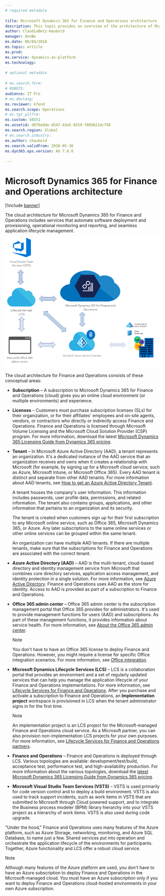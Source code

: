 ```yaml
---
# required metadata

title: Microsoft Dynamics 365 for Finance and Operations architecture
description: This topic provides an overview of the architecture of Microsoft Dynamics 365 for Finance and Operations.
author: ClaudiaBetz-Haubold
manager: AnnBe
ms.date: 06/04/2018
ms.topic: article
ms.prod: 
ms.service: dynamics-ax-platform
ms.technology: 

# optional metadata

# ms.search.form: 
# ROBOTS: 
audience: IT Pro
# ms.devlang: 
ms.reviewer: kfend
ms.search.scope: Operations
# ms.tgt_pltfrm: 
ms.custom: 56551
ms.assetid: d876e8de-d547-43e5-9259-f095821dc758
ms.search.region: Global
# ms.search.industry: 
ms.author: chaubold
ms.search.validFrom: 2018-05-30
ms.dyn365.ops.version: AX 7.0.0

---
```


# Microsoft Dynamics 365 for Finance and Operations architecture

[!include [banner](../includes/banner.md)]

The cloud architecture for Microsoft Dynamics 365 for Finance and Operations includes services that automate software deployment and provisioning, operational monitoring and reporting, and seamless application lifecycle management.

![Cloud architecture](./media/cloud-architecture.png)

The cloud architecture for Finance and Operations consists of these conceptual areas:

- **Subscription** – A subscription to Microsoft Dynamics 365 for Finance and Operations (cloud) gives you an online cloud environment (or multiple environments) and experience. 
- **Licenses** – Customers must purchase subscription licenses (SLs) for their organization, or for their affiliates' employees and on-site agents, vendors, or contractors who directly or indirectly access Finance and Operations. Finance and Operations is licensed through Microsoft Volume Licensing and the Microsoft Cloud Solution Provider (CSP) program. For more information, download the latest [Microsoft Dynamics 365 Licensing Guide from Dynamics 365 pricing](https://dynamics.microsoft.com/en-us/pricing/).
- **Tenant** – In Microsoft Azure Active Directory (AAD), a tenant represents an organization. It's a dedicated instance of the AAD service that an organization receives and owns when it creates a relationship with Microsoft (for example, by signing up for a Microsoft cloud service, such as Azure, Microsoft Intune, or Microsoft Office 365). Every AAD tenant is distinct and separate from other AAD tenants. For more information about AAD tenants, see [How to get an Azure Active Directory Tenant](https://docs.microsoft.com/en-us/azure/active-directory/develop/active-directory-howto-tenant).

    A tenant houses the company's user information. This information includes passwords, user profile data, permissions, and related information. The tenant also contains groups, applications, and other information that pertains to an organization and its security.

    The tenant is created when customers sign up for their first subscription to any Microsoft online service, such as Office 365, Microsoft Dynamics 365, or Azure. Any later subscriptions to the same online services or other online services can be grouped within the same tenant.

    An organization can have multiple AAD tenants. If there are multiple tenants, make sure that the subscriptions for Finance and Operations are associated with the correct tenant.

- **Azure Active Directory (AAD)** – AAD is the multi-tenant, cloud-based directory and identity management service from Microsoft that combines core directory services, application access management, and identity protection in a single solution. For more information, see [Azure Active Directory](https://docs.microsoft.com/en-us/azure/active-directory/). Finance and Operations uses AAD as the store for identity. Access to AAD is provided as part of a subscription to Finance and Operations.
- **Office 365 admin center** – Office 365 admin center is the subscription management portal that Office 365 provides for administrators. It's used to provide management functions for users (AAD) and subscriptions. As part of these management functions, it provides information about service health. For more information, see [About the Office 365 admin center](https://support.office.com/en-us/article/about-the-office-365-admin-center-758befc4-0888-4009-9f14-0d147402fd23?ui=en-US&rs=en-US&ad=US). 

    > [!NOTE]
    > You don't have to have an Office 365 license to deploy Finance and Operations. However, you might require a license for specific Office integration scenarios. For more information, see [Office integration](../../dev-itpro/office-integration/office-integration.md).

- **Microsoft Dynamics Lifecycle Services (LCS)** – LCS is a collaboration portal that provides an environment and a set of regularly updated services that can help you manage the application lifecycle of your Finance and Operations implementations. For more information, see [Lifecycle Services for Finance and Operations](../../dev-itpro/lifecycle-services/lcs.md). After you purchase and activate a subscription to Finance and Operations, an **Implementation project** workspace is provisioned in LCS when the tenant administrator signs in for the first time.

    > [!NOTE]
    > An implementation project is an LCS project for the Microsoft-managed Finance and Operations cloud service. As a Microsoft partner, you can also provision non-implementation LCS projects for your own purposes. For more information, see [Lifecycle Services for Finance and Operations partners](../../dev-itpro/lifecycle-services/getting-started-lcs.md). 

- **Finance and Operations** – Finance and Operations is deployed through LCS. Various topologies are available: development/test/build, acceptance test, performance test, and high-availability production. For more information about the various topologies, download the [latest Microsoft Dynamics 365 Licensing Guide from Dynamics 365 pricing](https://dynamics.microsoft.com/en-us/pricing/).
- **Microsoft Visual Studio Team Services (VSTS)** – VSTS is used primarily for code version control and to deploy a build environment. VSTS is also used to track support incidents, such as work items in VSTS that are submitted to Microsoft through Cloud powered support, and to integrate the Business process modeler (BPM) library hierarchy into your VSTS project as a hierarchy of work items. VSTS is also used during code upgrade.

"Under the hood," Finance and Operations uses many features of the Azure platform, such as Azure Storage, networking, monitoring, and Azure SQL Database, to name just a few. Shared services put into operation and orchestrate the application lifecycle of the environments for participants. Together, Azure functionality and LCS offer a robust cloud service.

> [!NOTE]
> Although many features of the Azure platform are used, you don't have to have an Azure subscription to deploy Finance and Operations in the Microsoft-managed cloud. You must have an Azure subscription only if you want to deploy Finance and Operations cloud-hosted environments in your own Azure subscription.
